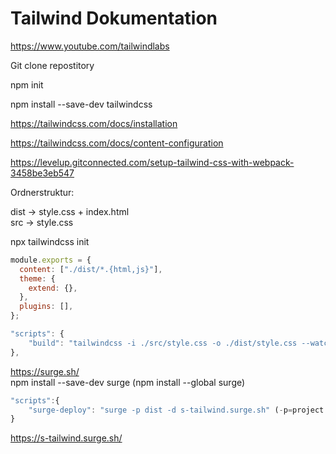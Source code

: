 # Tailwind Dokumentation

https://www.youtube.com/tailwindlabs

Git clone repostitory

npm init

npm install --save-dev tailwindcss

https://tailwindcss.com/docs/installation

https://tailwindcss.com/docs/content-configuration

https://levelup.gitconnected.com/setup-tailwind-css-with-webpack-3458be3eb547

Ordnerstruktur:

dist -> style.css + index.html  
src -> style.css

npx tailwindcss init

```js
module.exports = {
  content: ["./dist/*.{html,js}"],
  theme: {
    extend: {},
  },
  plugins: [],
};
```

```js
"scripts": {
    "build": "tailwindcss -i ./src/style.css -o ./dist/style.css --watch"
},
```
 
https://surge.sh/     
npm install --save-dev surge (npm install --global surge)

```js
"scripts":{
    "surge-deploy": "surge -p dist -d s-tailwind.surge.sh" (-p=project -d=domain)
}
```

https://s-tailwind.surge.sh/
